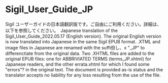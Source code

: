 # Sigil_User_Guide_JP
Sigil ユーザーガイドの日本語翻訳版です。ご自由にご利用ください。詳細は、以下を参照してください。　Japanese translation of the Sigil_User_Guide_2022.05.17 (English version).
The original English version is now translated into Japanese in the same Sigil EPUB format.  .XTML and image files in Japanese are renamed with the suffi但し、x "_JP" to differenctiate from the original data.
Two .XHTML files are added to the original EPUB files: one for ABBRIVIATED TERMS (terms_JP.xhtml) for Japanese readers, and the other errata.xhtml for which I found some "errors"? in the original text.
The document is provided as-is status and the translator accepts no liability for any loss resulting from the use of the file.
